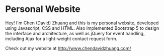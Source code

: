 # Personal Website

Hey! I'm Chen (David) Zhuang and this is my personal website, developed using Javascript, CSS and HTML. Also implemented Bootstrap 5 to design the interface and architecture, as well as jQuery for event handling, including Ajax for a light-weight contact request form.

Check out my website at http://www.chendavidzhuang.com/


